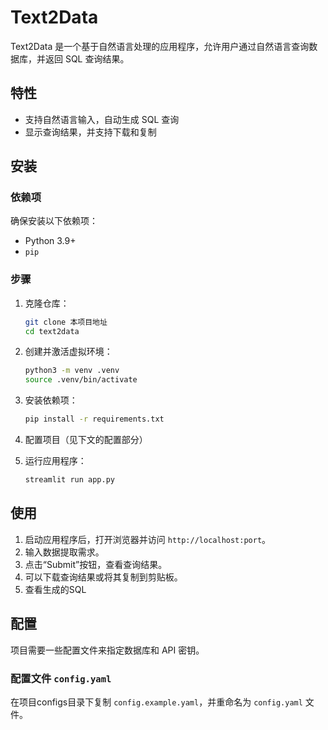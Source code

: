 # Text2Data

Text2Data 是一个基于自然语言处理的应用程序，允许用户通过自然语言查询数据库，并返回 SQL 查询结果。


## 特性

- 支持自然语言输入，自动生成 SQL 查询
- 显示查询结果，并支持下载和复制

## 安装

### 依赖项

确保安装以下依赖项：

- Python 3.9+
- `pip`

### 步骤

1. 克隆仓库：

    ```sh
    git clone 本项目地址
    cd text2data
    ```

2. 创建并激活虚拟环境：

    ```sh
    python3 -m venv .venv
    source .venv/bin/activate 
    ```

3. 安装依赖项：

    ```sh
    pip install -r requirements.txt
    ```

4. 配置项目（见下文的配置部分）

5. 运行应用程序：

    ```sh
    streamlit run app.py
    ```

## 使用

1. 启动应用程序后，打开浏览器并访问 `http://localhost:port`。
2. 输入数据提取需求。
3. 点击“Submit”按钮，查看查询结果。
4. 可以下载查询结果或将其复制到剪贴板。
5. 查看生成的SQL

## 配置

项目需要一些配置文件来指定数据库和 API 密钥。

### 配置文件 `config.yaml`

在项目configs目录下复制 `config.example.yaml`，并重命名为 `config.yaml` 文件。

